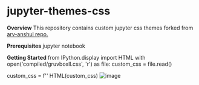 # jupyter-themes-css

**Overview**
This repository contains custom jupyter css themes forked from
[arv-anshul repo.](https://github.com/arv-anshul/modified-jupyterthemes)

**Prerequisites**
jupyter notebook

**Getting Started**
from IPython.display import HTML
with open('compiled/gruvboxll.css', 'r') as file:
    custom_css = file.read()

custom_css = f'<style>{custom_css}</style>'
HTML(custom_css)
![image](https://user-images.githubusercontent.com/71666496/214673506-6c477476-d7d3-4044-82fa-ae2dae4f9e9c.png)
